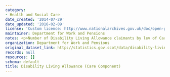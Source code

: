 ```yaml
---
category:
- Health and Social Care
date_created: '2014-07-29'
date_updated: '2016-02-09'
license: 'Custom licence: http://www.nationalarchives.gov.uk/doc/open-government-licence/version/3/'
maintainer: Department for Work and Pensions
notes: <p>Number of Disability Living Allowance claimants by lev of Care Component</p>
organization: Department for Work and Pensions
original_dataset_link: http://statistics.gov.scot/data/disability-living-allowance-component
records: null
resources: []
schema: default
title: Disability Living Allowance (Care Component)
---
```

